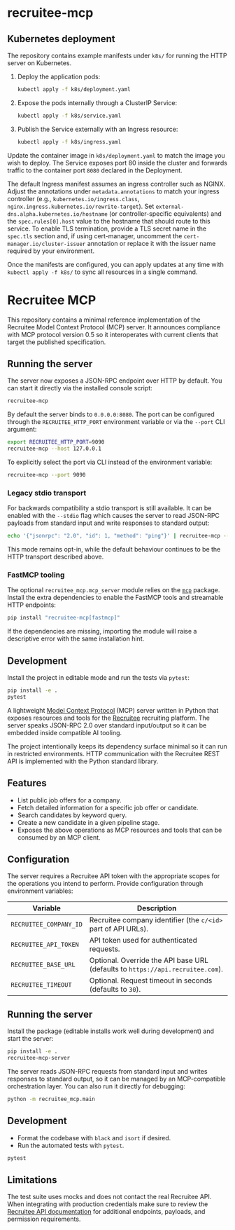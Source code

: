 # recruitee-mcp

## Kubernetes deployment

The repository contains example manifests under `k8s/` for running the HTTP
server on Kubernetes.

1. Deploy the application pods:
   ```bash
   kubectl apply -f k8s/deployment.yaml
   ```
2. Expose the pods internally through a ClusterIP Service:
   ```bash
   kubectl apply -f k8s/service.yaml
   ```
3. Publish the Service externally with an Ingress resource:
   ```bash
   kubectl apply -f k8s/ingress.yaml
   ```

Update the container image in `k8s/deployment.yaml` to match the image you wish
to deploy. The Service exposes port 80 inside the cluster and forwards traffic
to the container port `8080` declared in the Deployment.

The default Ingress manifest assumes an ingress controller such as NGINX. Adjust
the annotations under `metadata.annotations` to match your ingress controller
(e.g., `kubernetes.io/ingress.class`, `nginx.ingress.kubernetes.io/rewrite-target`).
Set `external-dns.alpha.kubernetes.io/hostname` (or controller-specific
equivalents) and the `spec.rules[0].host` value to the hostname that should
route to this service. To enable TLS termination, provide a TLS secret name in
the `spec.tls` section and, if using cert-manager, uncomment the
`cert-manager.io/cluster-issuer` annotation or replace it with the issuer name
required by your environment.

Once the manifests are configured, you can apply updates at any time with
`kubectl apply -f k8s/` to sync all resources in a single command.
# Recruitee MCP

This repository contains a minimal reference implementation of the Recruitee Model Context Protocol (MCP) server. It
announces compliance with MCP protocol version 0.5 so it interoperates with current clients that target the published
specification.

## Running the server

The server now exposes a JSON-RPC endpoint over HTTP by default. You can start it directly via the installed console
script:

```bash
recruitee-mcp
```

By default the server binds to `0.0.0.0:8080`. The port can be configured through the `RECRUITEE_HTTP_PORT`
environment variable or via the `--port` CLI argument:

```bash
export RECRUITEE_HTTP_PORT=9090
recruitee-mcp --host 127.0.0.1
```

To explicitly select the port via CLI instead of the environment variable:

```bash
recruitee-mcp --port 9090
```

### Legacy stdio transport

For backwards compatibility a stdio transport is still available. It can be enabled with the `--stdio` flag which causes
the server to read JSON-RPC payloads from standard input and write responses to standard output:

```bash
echo '{"jsonrpc": "2.0", "id": 1, "method": "ping"}' | recruitee-mcp --stdio
```

This mode remains opt-in, while the default behaviour continues to be the HTTP transport described above.

### FastMCP tooling

The optional `recruitee_mcp.mcp_server` module relies on the
[`mcp`](https://github.com/modelcontextprotocol/python-sdk) package. Install the
extra dependencies to enable the FastMCP tools and streamable HTTP endpoints:

```bash
pip install "recruitee-mcp[fastmcp]"
```

If the dependencies are missing, importing the module will raise a descriptive
error with the same installation hint.

## Development

Install the project in editable mode and run the tests via `pytest`:

```bash
pip install -e .
pytest
```
A lightweight [Model Context Protocol](https://github.com/modelcontextprotocol/specification) (MCP) server written in Python that exposes resources and tools for the [Recruitee](https://recruitee.com) recruiting platform. The server speaks JSON-RPC 2.0 over standard input/output so it can be embedded inside compatible AI tooling.

The project intentionally keeps its dependency surface minimal so it can run in restricted environments. HTTP communication with the Recruitee REST API is implemented with the Python standard library.

## Features

* List public job offers for a company.
* Fetch detailed information for a specific job offer or candidate.
* Search candidates by keyword query.
* Create a new candidate in a given pipeline stage.
* Exposes the above operations as MCP resources and tools that can be consumed by an MCP client.

## Configuration

The server requires a Recruitee API token with the appropriate scopes for the operations you intend to perform. Provide configuration through environment variables:

| Variable | Description |
| --- | --- |
| `RECRUITEE_COMPANY_ID` | Recruitee company identifier (the `c/<id>` part of API URLs). |
| `RECRUITEE_API_TOKEN` | API token used for authenticated requests. |
| `RECRUITEE_BASE_URL` | Optional. Override the API base URL (defaults to `https://api.recruitee.com`). |
| `RECRUITEE_TIMEOUT` | Optional. Request timeout in seconds (defaults to `30`). |

## Running the server

Install the package (editable installs work well during development) and start the server:

```bash
pip install -e .
recruitee-mcp-server
```

The server reads JSON-RPC requests from standard input and writes responses to standard output, so it can be managed by an MCP-compatible orchestration layer. You can also run it directly for debugging:

```bash
python -m recruitee_mcp.main
```

## Development

* Format the codebase with `black` and `isort` if desired.
* Run the automated tests with `pytest`.

```bash
pytest
```

## Limitations

The test suite uses mocks and does not contact the real Recruitee API. When integrating with production credentials make sure to review the [Recruitee API documentation](https://api.recruitee.com/docs/index.html) for additional endpoints, payloads, and permission requirements.
